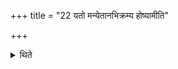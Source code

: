 +++
title = "22 यतो मन्येतानभिक्रम्य होष्यामीति"

+++

<details><summary>थिते</summary>

यतो मन्येतानभिक्रम्य होष्यामीति तत्तिष्ठन्स्रुचं वायव्यं चमसं वान्वारभ्याश्रावयेत् । ग्रहं वा गृहीत्वा चमसं वोन्नीय स्तोत्रमुपाकर्युआ\!दित्यत्यन्तप्रदेशः २२
</details>
